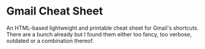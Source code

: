 # Gmail Cheat Sheet
An HTML-based lightweight and printable cheat sheet for Gmail's shortcuts.
There are a bunch already but I found them either too fancy, too verbose, outdated or a combination thereof.
